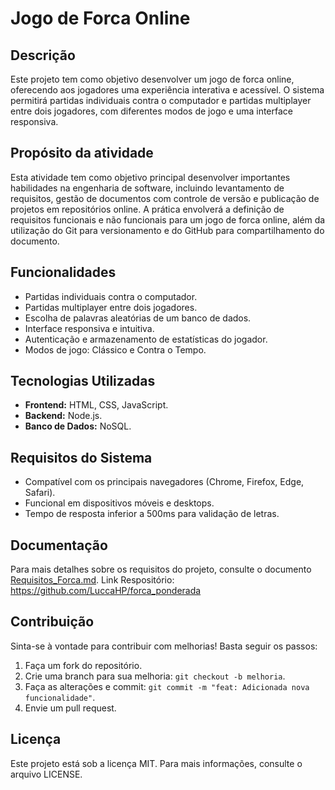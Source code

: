 # Jogo de Forca Online

## Descrição
Este projeto tem como objetivo desenvolver um jogo de forca online, oferecendo aos jogadores uma experiência interativa e acessível. O sistema permitirá partidas individuais contra o computador e partidas multiplayer entre dois jogadores, com diferentes modos de jogo e uma interface responsiva.

## Propósito da atividade
Esta atividade tem como objetivo principal desenvolver importantes habilidades na engenharia de software, incluindo levantamento de requisitos, gestão de documentos com controle de versão e publicação de projetos em repositórios online. A prática envolverá a definição de requisitos funcionais e não funcionais para um jogo de forca online, além da utilização do Git para versionamento e do GitHub para compartilhamento do documento.

## Funcionalidades
- Partidas individuais contra o computador.
- Partidas multiplayer entre dois jogadores.
- Escolha de palavras aleatórias de um banco de dados.
- Interface responsiva e intuitiva.
- Autenticação e armazenamento de estatísticas do jogador.
- Modos de jogo: Clássico e Contra o Tempo.

## Tecnologias Utilizadas
- **Frontend:** HTML, CSS, JavaScript.
- **Backend:** Node.js.
- **Banco de Dados:** NoSQL.

## Requisitos do Sistema
- Compatível com os principais navegadores (Chrome, Firefox, Edge, Safari).
- Funcional em dispositivos móveis e desktops.
- Tempo de resposta inferior a 500ms para validação de letras.

## Documentação
Para mais detalhes sobre os requisitos do projeto, consulte o documento [Requisitos_Forca.md](./Requisitos_Forca.md).
Link Respositório: https://github.com/LuccaHP/forca_ponderada

## Contribuição
Sinta-se à vontade para contribuir com melhorias! Basta seguir os passos:
1. Faça um fork do repositório.
2. Crie uma branch para sua melhoria: `git checkout -b melhoria`.
3. Faça as alterações e commit: `git commit -m "feat: Adicionada nova funcionalidade"`.
4. Envie um pull request.

## Licença
Este projeto está sob a licença MIT. Para mais informações, consulte o arquivo LICENSE.

